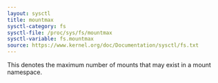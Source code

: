 ```yaml
---
layout: sysctl
title: mountmax
sysctl-category: fs
sysctl-file: /proc/sys/fs/mountmax
sysctl-variable: fs.mountmax
source: https://www.kernel.org/doc/Documentation/sysctl/fs.txt
---
```


This denotes the maximum number of mounts that may exist
in a mount namespace.

